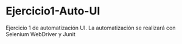 # Ejercicio1-Auto-UI
Ejercicio 1 de automatización UI. La automatización se realizará con Selenium WebDriver y Junit
